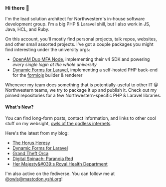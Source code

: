 ### Hi there 👋
I'm the lead solution architect for Northwestern's in-house software development group. I'm a big PHP & Laravel shill, but I also work in JS, Java, HCL, and Ruby.

On this account, you'll mostly find personal projects, talk repos, websites, and other small assorted projects. I've got a couple packages you might find interesting under the university orgs:

- [OpenAM Duo MFA Node](https://github.com/NUIT-ISO/duo-universal-prompt-auth-node), implementing their v4 SDK and powering *every single login at the whole university*
- [Dynamic Forms for Laravel](https://github.com/NIT-Administrative-Systems/dynamic-forms), implementing a self-hosted PHP back-end for the [formiojs](https://github.com/formio/formio.js/) builder & renderer

Whenever my team does something that is potentially-useful to other IT @ Northwestern teams, we try to package it up and publish it. Check out my pinned repositories for a few Northwestern-specific PHP & Laravel libraries.

#### What's New?
You can find long-form posts, contact information, and links to other cool stuff on my websight, [owls of the godless internets](https://godless-internets.org).

Here's the latest from my blog:

<!-- BLOG-POST-LIST:START -->
- [The Horus Heresy](https://godless-internets.org/2024/08/13/the-horus-heresy)
- [Dynamic Forms for Laravel](https://godless-internets.org/2024/08/12/dynamic-forms-for-laravel)
- [Grand Theft Orca](https://godless-internets.org/2024/08/11/grand-theft-orca)
- [Digital Spinach: Paranoia Red](https://godless-internets.org/2024/08/10/digital-spinach-paranoia-red)
- [Her Majesty&amp;#039;s Royal Health Department](https://godless-internets.org/2024/08/09/her-majestys-royal-health-department)
<!-- BLOG-POST-LIST:END -->

I'm also active on the fediverse. You can follow me at [@owls@mastodon.yshi.org](https://mastodon.yshi.org/@owls)!
